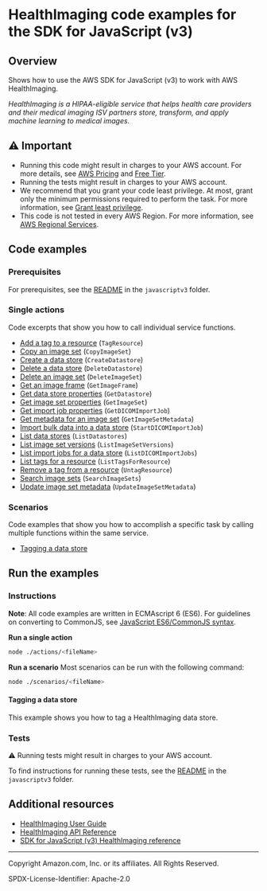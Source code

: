 <!--Generated by WRITEME on 2023-10-04 15:52:27.912898 (UTC)-->
# HealthImaging code examples for the SDK for JavaScript (v3)

## Overview

Shows how to use the AWS SDK for JavaScript (v3) to work with AWS HealthImaging.

<!--custom.overview.start-->
<!--custom.overview.end-->

*HealthImaging is a HIPAA-eligible service that helps health care providers and their medical imaging ISV partners store, transform, and apply machine learning to medical images.*

## ⚠ Important

* Running this code might result in charges to your AWS account. For more details, see [AWS Pricing](https://aws.amazon.com/pricing/?aws-products-pricing.sort-by=item.additionalFields.productNameLowercase&aws-products-pricing.sort-order=asc&awsf.Free%20Tier%20Type=*all&awsf.tech-category=*all) and [Free Tier](https://aws.amazon.com/free/?all-free-tier.sort-by=item.additionalFields.SortRank&all-free-tier.sort-order=asc&awsf.Free%20Tier%20Types=*all&awsf.Free%20Tier%20Categories=*all).
* Running the tests might result in charges to your AWS account.
* We recommend that you grant your code least privilege. At most, grant only the minimum permissions required to perform the task. For more information, see [Grant least privilege](https://docs.aws.amazon.com/IAM/latest/UserGuide/best-practices.html#grant-least-privilege).
* This code is not tested in every AWS Region. For more information, see [AWS Regional Services](https://aws.amazon.com/about-aws/global-infrastructure/regional-product-services).

<!--custom.important.start-->
<!--custom.important.end-->

## Code examples

### Prerequisites

For prerequisites, see the [README](../../README.md#Prerequisites) in the `javascriptv3` folder.


<!--custom.prerequisites.start-->
<!--custom.prerequisites.end-->

### Single actions

Code excerpts that show you how to call individual service functions.

* [Add a tag to a resource](actions/tag-resource.js#L8) (`TagResource`)
* [Copy an image set](actions/copy-image-set.js#L8) (`CopyImageSet`)
* [Create a data store](actions/create-datastore.js#L8) (`CreateDatastore`)
* [Delete a data store](actions/delete-datastore.js#L8) (`DeleteDatastore`)
* [Delete an image set](actions/delete-image-set.js#L8) (`DeleteImageSet`)
* [Get an image frame](actions/get-image-frame.js#L9) (`GetImageFrame`)
* [Get data store properties](actions/get-datastore.js#L8) (`GetDatastore`)
* [Get image set properties](actions/get-image-set.js#L8) (`GetImageSet`)
* [Get import job properties](actions/get-dicom-import-job.js#L8) (`GetDICOMImportJob`)
* [Get metadata for an image set](actions/get-image-set-metadata.js#L8) (`GetImageSetMetadata`)
* [Import bulk data into a data store](actions/start-dicom-import-job.js#L8) (`StartDICOMImportJob`)
* [List data stores](actions/list-datastores.js#L8) (`ListDatastores`)
* [List image set versions](actions/list-image-set-versions.js#L8) (`ListImageSetVersions`)
* [List import jobs for a data store](actions/list-dicom-import-jobs.js#L8) (`ListDICOMImportJobs`)
* [List tags for a resource](actions/list-tags-for-resource.js#L8) (`ListTagsForResource`)
* [Remove a tag from a resource](actions/untag-resource.js#L8) (`UntagResource`)
* [Search image sets](actions/search-image-sets.js#L8) (`SearchImageSets`)
* [Update image set metadata](actions/update-image-set-metadata.js#L8) (`UpdateImageSetMetadata`)

### Scenarios

Code examples that show you how to accomplish a specific task by calling multiple
functions within the same service.

* [Tagging a data store](scenarios/tagging-datastores.js)

## Run the examples

### Instructions

**Note**: All code examples are written in ECMAscript 6 (ES6). For guidelines on converting to CommonJS, see
[JavaScript ES6/CommonJS syntax](https://docs.aws.amazon.com/sdk-for-javascript/v3/developer-guide/sdk-examples-javascript-syntax.html).

**Run a single action**

```bash
node ./actions/<fileName>
```

**Run a scenario**
Most scenarios can be run with the following command:
```bash
node ./scenarios/<fileName>
```

<!--custom.instructions.start-->
<!--custom.instructions.end-->



#### Tagging a data store

This example shows you how to tag a HealthImaging data store.


<!--custom.scenario_prereqs.medical-imaging_tagging_datastores.start-->
<!--custom.scenario_prereqs.medical-imaging_tagging_datastores.end-->


<!--custom.scenarios.medical-imaging_tagging_datastores.start-->
<!--custom.scenarios.medical-imaging_tagging_datastores.end-->

### Tests

⚠ Running tests might result in charges to your AWS account.


To find instructions for running these tests, see the [README](../../README.md#Tests)
in the `javascriptv3` folder.



<!--custom.tests.start-->
<!--custom.tests.end-->

## Additional resources

* [HealthImaging User Guide](https://docs.aws.amazon.com/healthimaging/latest/devguide/what-is.html)
* [HealthImaging API Reference](https://docs.aws.amazon.com/healthimaging/latest/APIReference/Welcome.html)
* [SDK for JavaScript (v3) HealthImaging reference](https://docs.aws.amazon.com/AWSJavaScriptSDK/v3/latest/client/medical-imaging)

<!--custom.resources.start-->
<!--custom.resources.end-->

---

Copyright Amazon.com, Inc. or its affiliates. All Rights Reserved.

SPDX-License-Identifier: Apache-2.0